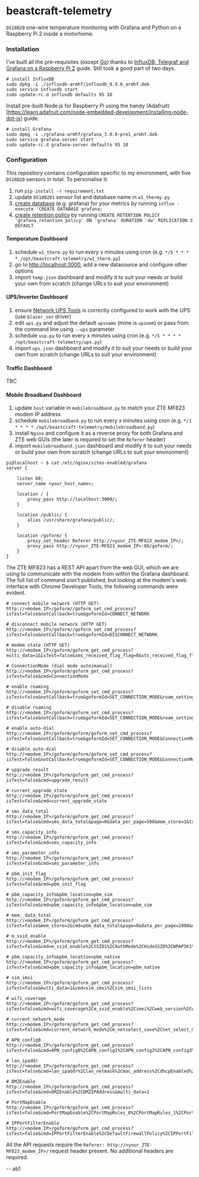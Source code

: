 # beastcraft-telemetry
`DS18B20` one-wire temperature monitoring with Grafana and Python on a Raspberry Pi 2 inside a motorhome.

### Installation
I've built all the pre-requisites (except [Go](http://www.aymerick.com/2013/09/24/go_language_on_raspberrypi.html)) thanks to [InfluxDB, Telegraf and Grafana on a Raspberry Pi 2](http://www.aymerick.com/2015/10/07/influxdb-telegraf-grafana-raspberry-pi.html) guide. Still took a good part of two days.

    # install InfluxDB
    sudo dpkg -i ./influxdb-armhf/influxdb_0.9.6_armhf.deb
    sudo service influxdb start
    sudo update-rc.d influxdb defaults 95 10

Install pre-built Node.js for Raspberry Pi using the handy (Adafruit)[https://learn.adafruit.com/node-embedded-development/installing-node-dot-js] guide.

    # install Grafana
    sudo dpkg -i ./grafana-armhf/grafana_3.0.0-pre1_armhf.deb
    sudo service grafana-server start
    sudo update-rc.d grafana-server defaults 95 10
    
### Configuration
This repository contains configuration specific to my environment, with five `DS18B20` sensors in total. To personalise it:

1. run `pip install -r requirement.txt`
2. update `DS18B201` sensor list and database name in `w1_thermy.py`
3. [create database](https://influxdb.com/docs/v0.9/query_language/database_management.html#create-a-database-with-create-database) (e.g. grafana) for your metrics by running `influx -execute 'CREATE DATABASE grafana;`
4. [create retention policy](https://influxdb.com/docs/v0.9/query_language/database_management.html#retention-policy-management) by running `CREATE RETENTION POLICY 'grafana_retention_policy' ON 'grafana' DURATION '4w' REPLICATION 3 DEFAULT`

#### Temperature Dashboard

1. schedule `w1_therm.py` to run every x minutes using cron (e.g. `*/5 * * * * /opt/beastcraft-telemetry/w1_therm.py`)
2. go to [http://localhost:3000](http://localhost:3000), add a new datasource and configure other options
3. import `temp.json` dashboard and modify it to suit your needs or build your own from scratch (change URLs to suit your environment)

#### UPS/Inverter Dashboard

1. ensure [Network UPS Tools](http://www.networkupstools.org/) is correctly configured to work with the UPS (use `blazer_ser` driver)
2. edit `ups.py` and adjust the default `upsname` (mine is `upsoem`) or pass from the command line using `--ups` parameter
3. schedule `usp.py` to run every x minutes using cron (e.g. `*/5 * * * * /opt/beastcraft-telemetry/ups.py`)
4. import `ups.json` dashboard and modify it to suit your needs or build your own from scratch (change URLs to suit your environment)

#### Traffic Dashboard
TBC

#### Mobile Broadband Dashboard

1. update `host` variable in `mobilebroadband.py` to match your ZTE MF823 modem IP address
2. schedule `mobilebroadband.py` to run every x minutes using cron (e.g. `*/1 * * * * /opt/beastcraft-telemetry/mobilebroadband.py`)
3. install `Nginx` and configure it as a reverse proxy for both Grafana and ZTE web GUIs (the later is required to set the `Referer` header)
4. import `mobilebroadband.json` dashboard and modify it to suit your needs or build your own from scratch (change URLs to suit your environment)

````
pi@localhost ~ $ cat /etc/nginx/sites-enabled/grafana
server {

	listen 80;
	server_name <your_host_name>;

	location / {
		proxy_pass http://localhost:3000/;
	}

	location /public/ {
		alias /usr/share/grafana/public/;
	}

	location /goform/ {
		proxy_set_header Referer http://<your_ZTE-MF823_modem_IP>/;
		proxy_pass http://<your_ZTE-MF823_modem_IP>:80/goform/;
	}
}
````

The ZTE MF823 has a REST API apart from the web GUI, which we are using to communicate with the modem from within the Grafana dashboard. The full list of command sisn't published, but looking at the modem's web interface with Chrome Developer Tools, the following commands were evident.

```
# connect mobile network (HTTP GET)
http://<modem_IP>/goform//goform_set_cmd_process?isTest=false&notCallback=true&goformId=CONNECT_NETWORK

# disconnect mobile network (HTTP GET)
http://<modem_IP>/goform//goform_set_cmd_process?isTest=false&notCallback=true&goformId=DISCONNECT_NETWORK

# modem state (HTTP GET)
http://<modem_IP>/goform/goform_get_cmd_process?multi_data=1&isTest=false&sms_received_flag_flag=0&sts_received_flag_flag=0&cmd=modem_main_state%2Cpin_status%2Cloginfo%2Cnew_version_state%2Ccurrent_upgrade_state%2Cis_mandatory%2Csms_received_flag%2Csts_received_flag%2Csignalbar%2Cnetwork_type%2Cnetwork_provider%2Cppp_status%2CEX_SSID1%2Cex_wifi_status%2CEX_wifi_profile%2Cm_ssid_enable%2Csms_unread_num%2CRadioOff%2Csimcard_roam%2Clan_ipaddr%2Cstation_mac%2Cbattery_charging%2Cbattery_vol_percent%2Cbattery_pers%2Cspn_display_flag%2Cplmn_display_flag%2Cspn_name_data%2Cspn_b1_flag%2Cspn_b2_flag%2Crealtime_tx_bytes%2Crealtime_rx_bytes%2Crealtime_time%2Crealtime_tx_thrpt%2Crealtime_rx_thrpt%2Cmonthly_rx_bytes%2Cmonthly_tx_bytes%2Cmonthly_time%2Cdate_month%2Cdata_volume_limit_switch%2Cdata_volume_limit_size%2Cdata_volume_alert_percent%2Cdata_volume_limit_unit%2Croam_setting_option%2Cupg_roam_switch%2Chplmn

# ConnectionMode (dial mode auto|manual)
http://<modem_IP>/goform/goform_get_cmd_process?isTest=false&cmd=ConnectionMode

# enable roaming
http://<modem_IP>/goform/goform_set_cmd_process?isTest=false&notCallback=true&goformId=SET_CONNECTION_MODE&roam_setting_option=on

# disable roaming
http://<modem_IP>/goform/goform_set_cmd_process?isTest=false&notCallback=true&goformId=SET_CONNECTION_MODE&roam_setting_option=off

# enable auto-dial
http://<modem_IP>/goform/goform/goform_set_cmd_process?isTest=false&notCallback=true&goformId=SET_CONNECTION_MODE&ConnectionMode=auto_dial

# disable auto-dial
http://<modem_IP>/goform/goform/goform_set_cmd_process?isTest=false&notCallback=true&goformId=SET_CONNECTION_MODE&ConnectionMode=manual_dial

# upgrade_result
http://<modem_IP>/goform/goform_get_cmd_process?isTest=false&cmd=upgrade_result

# current_upgrade_state
http://<modem_IP>/goform/goform_get_cmd_process?isTest=false&cmd=current_upgrade_state

# sms_data_total
http://<modem_IP>/goform/goform_get_cmd_process?isTest=false&cmd=sms_data_total&page=0&data_per_page=500&mem_store=1&tags=10&order_by=order+by+id+desc

# sms_capacity_info
http://<modem_IP>/goform/goform_get_cmd_process?isTest=false&cmd=sms_capacity_info

# sms_parameter_info
http://<modem_IP>/goform/goform_get_cmd_process?isTest=false&cmd=sms_parameter_info

# pbm_init_flag
http://<modem_IP>/goform/goform_get_cmd_process?isTest=false&cmd=pbm_init_flag

# pbm_capacity_info&pbm_location=pbm_sim
http://<modem_IP>/goform/goform_get_cmd_process?isTest=false&cmd=pbm_capacity_info&pbm_location=pbm_sim

# mem__data_total
http://<modem_IP>/goform/goform_get_cmd_process?isTest=false&mem_store=2&cmd=pbm_data_total&page=0&data_per_page=2000&orderBy=name&isAsc=true

# m_ssid_enable
http://<modem_IP>/goform/goform_get_cmd_process?isTest=false&cmd=m_ssid_enable%2CSSID1%2CAuthMode%2CHideSSID%2CWPAPSK1%2CMAX_Access_num%2CEncrypType%2Cm_SSID%2Cm_AuthMode%2Cm_HideSSID%2Cm_WPAPSK1%2Cm_MAX_Access_num%2Cm_EncrypType&multi_data=1

# pbm_capacity_info&pbm_location=pbm_native
http://<modem_IP>/goform/goform_get_cmd_process?isTest=false&cmd=pbm_capacity_info&pbm_location=pbm_native

# sim_imsi
http://<modem_IP>/goform/goform_get_cmd_process?isTest=false&multi_data=1&cmd=sim_imsi%2Csim_imsi_lists

# wifi_coverage
http://<modem_IP>/goform/goform_get_cmd_process?isTest=false&cmd=wifi_coverage%2Cm_ssid_enable%2Cimei%2Cweb_version%2Cwa_inner_version%2Chardware_version%2CMAX_Access_num%2CSSID1%2Cm_SSID%2Cm_HideSSID%2Cm_MAX_Access_num%2Clan_ipaddr%2Cwan_active_band%2Cmac_address%2Cmsisdn%2CLocalDomain%2Cwan_ipaddr%2Cipv6_wan_ipaddr%2Cipv6_pdp_type%2Cpdp_type%2Cppp_status%2Csim_iccid%2Csim_imsi%2Crmcc%2Crmnc%2Crssi%2Crscp%2Clte_rsrp%2Cecio%2Clte_snr%2Cnetwork_type%2Clte_rssi%2Clac_code%2Ccell_id%2Clte_pci%2Cdns_mode%2Cprefer_dns_manual%2Cstandby_dns_manual%2Cprefer_dns_auto%2Cstandby_dns_auto%2Cipv6_dns_mode%2Cipv6_prefer_dns_manual%2Cipv6_standby_dns_manual%2Cipv6_prefer_dns_auto%2Cipv6_standby_dns_auto%2Cmodel_name&multi_data=1

# current_network_mode
http://<modem_IP>/goform/goform_get_cmd_process?isTest=false&cmd=current_network_mode%2Cm_netselect_save%2Cnet_select_mode%2Cm_netselect_contents%2Cnet_select%2Cppp_status%2Cmodem_main_state%2Clte_band_lock%2Cwcdma_band_lock&multi_data=1

# APN_config0
http://<modem_IP>/goform/goform_get_cmd_process?isTest=false&cmd=APN_config0%2CAPN_config1%2CAPN_config2%2CAPN_config3%2CAPN_config4%2CAPN_config5%2CAPN_config6%2CAPN_config7%2CAPN_config8%2CAPN_config9%2CAPN_config10%2CAPN_config11%2CAPN_config12%2CAPN_config13%2CAPN_config14%2CAPN_config15%2CAPN_config16%2CAPN_config17%2CAPN_config18%2CAPN_config19%2Cipv6_APN_config0%2Cipv6_APN_config1%2Cipv6_APN_config2%2Cipv6_APN_config3%2Cipv6_APN_config4%2Cipv6_APN_config5%2Cipv6_APN_config6%2Cipv6_APN_config7%2Cipv6_APN_config8%2Cipv6_APN_config9%2Cipv6_APN_config10%2Cipv6_APN_config11%2Cipv6_APN_config12%2Cipv6_APN_config13%2Cipv6_APN_config14%2Cipv6_APN_config15%2Cipv6_APN_config16%2Cipv6_APN_config17%2Cipv6_APN_config18%2Cipv6_APN_config19%2Cm_profile_name%2Cprofile_name%2Cwan_dial%2Capn_select%2Cpdp_type%2Cpdp_select%2Cpdp_addr%2Cindex%2CCurrent_index%2Capn_auto_config%2Cipv6_apn_auto_config%2Capn_mode%2Cwan_apn%2Cppp_auth_mode%2Cppp_username%2Cppp_passwd%2Cdns_mode%2Cprefer_dns_manual%2Cstandby_dns_manual%2Cipv6_wan_apn%2Cipv6_pdp_type%2Cipv6_ppp_auth_mode%2Cipv6_ppp_username%2Cipv6_ppp_passwd%2Cipv6_dns_mode%2Cipv6_prefer_dns_manual%2Cipv6_standby_dns_manual&multi_data=1

# lan_ipaddr
http://<modem_IP>/goform/goform_get_cmd_process?isTest=false&cmd=lan_ipaddr%2Clan_netmask%2Cmac_address%2CdhcpEnabled%2CdhcpStart%2CdhcpEnd%2CdhcpLease_hour&multi_data=1

# DMZEnable
http://<modem_IP>/goform/goform_get_cmd_process?isTest=false&cmd=DMZEnable%2CDMZIPAddress&multi_data=1

# PortMapEnable
http://<modem_IP>/goform/goform_get_cmd_process?isTest=false&cmd=PortMapEnable%2CPortMapRules_0%2CPortMapRules_1%2CPortMapRules_2%2CPortMapRules_3%2CPortMapRules_4%2CPortMapRules_5%2CPortMapRules_6%2CPortMapRules_7%2CPortMapRules_8%2CPortMapRules_9&multi_data=1

# IPPortFilterEnable
http://<modem_IP>/goform/goform_get_cmd_process?isTest=false&cmd=IPPortFilterEnable%2CDefaultFirewallPolicy%2CIPPortFilterRules_0%2CIPPortFilterRules_1%2CIPPortFilterRules_2%2CIPPortFilterRules_3%2CIPPortFilterRules_4%2CIPPortFilterRules_5%2CIPPortFilterRules_6%2CIPPortFilterRules_7%2CIPPortFilterRules_8%2CIPPortFilterRules_9%2CIPPortFilterRulesv6_0%2CIPPortFilterRulesv6_1%2CIPPortFilterRulesv6_2%2CIPPortFilterRulesv6_3%2CIPPortFilterRulesv6_4%2CIPPortFilterRulesv6_5%2CIPPortFilterRulesv6_6%2CIPPortFilterRulesv6_7%2CIPPortFilterRulesv6_8%2CIPPortFilterRulesv6_9&multi_data=1
```

All the API requests require the `Referer: http://<your_ZTE-MF823_modem_IP>/` request header present. No additional headers are required.

-- ab1
